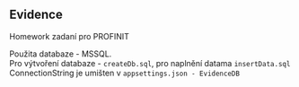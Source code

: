 ## Evidence
Homework zadaní pro PROFINIT 

Použita databaze - MSSQL.  
Pro výtvoření databaze - ```createDb.sql```, pro naplnění datama ```insertData.sql```  
ConnectionString je umišten v ```appsettings.json - EvidenceDB```
